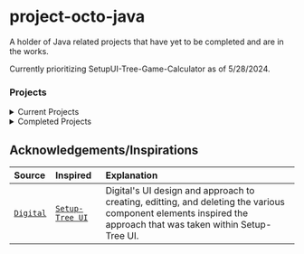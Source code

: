 # project-octo-java
A holder of Java related projects that have yet to be completed and are in the works.


Currently prioritizing SetupUI-Tree-Game-Calculator as of 5/28/2024.

### Projects

<details>

<summary>Current Projects</summary>

| Title | Description |
| :--- | :---- |
| [`Setup-Tree UI`](https://github.com/nwinn-student/project-octo-java/tree/main/SetupUI-Tree-Game-Calculator) | A UI that is planned to create multiple files that will later be read by a Tree-Game-Calculator project.  The project is meant to make Tree-Game-Calculator easier for developers to add to and adjust, without having to go into the files or learn the language used to create the files. |
|[`Model-Generator`](https://github.com/nwinn-student/project-octo-java/tree/main/Model-Generator) | A program that can be used to create functions of various families for testing different approaches, such as LinReg, to find the model after changing it into a dataset.  The program is planned to be able to generate a csv file for each random model as well, with random ranges to simulate actual datasets.|
</details>

<details>

<summary>Completed Projects</summary>

| Title | Description |
| :--- | :--- |
| None | Empty Text |

</details>

## Acknowledgements/Inspirations

| Source | Inspired | Explanation |
| :--- | :--- | :--- |
| [`Digital`](https://github.com/hneemann/Digital) | [`Setup-Tree UI`](https://github.com/nwinn-student/project-octo-java/tree/main/SetupUI-Tree-Game-Calculator) | Digital's UI design and approach to creating, editting, and deleting the various component elements inspired the approach that was taken within Setup-Tree UI. |